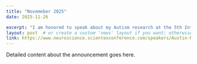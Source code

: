 ```yaml
---
title: "Novemeber 2025"
date: 2025-11-26

excerpt: "I am honored to speak about my Autism research at the 5th International Conference on Neuroscience and Psychiatry in Paris, France."
layout: post  # or create a custom 'news' layout if you want; otherwise, 'post' works fine
link: https://www.neuroscience.scientexconference.com/speakers/Austin-MBaye
---
```

Detailed content about the announcement goes here.
